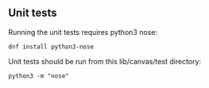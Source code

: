 ## Unit tests
Running the unit tests requires python3 nose:

```
dnf install python3-nose
```

Unit tests should be run from this lib/canvas/test directory:

```
python3 -m "nose"
```

